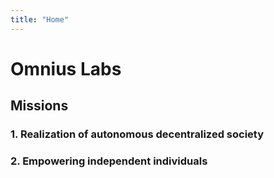 ```yaml
---
title: "Home"
---
```


# Omnius Labs

## Missions

### 1. Realization of autonomous decentralized society

### 2. Empowering independent individuals
